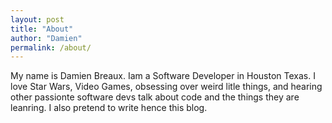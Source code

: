 ```yaml
---
layout: post
title: "About"
author: "Damien"
permalink: /about/
---
```


My name is Damien Breaux. Iam a Software Developer in Houston Texas. I love Star Wars, Video Games, obsessing over weird litle things, and hearing other passionte software devs talk about code and the things they are leanring. I also pretend to write hence this blog. 
